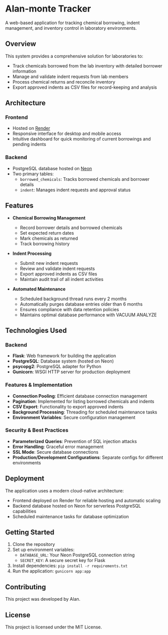 # Alan-monte Tracker

A web-based application for tracking chemical borrowing, indent management, and inventory control in laboratory environments.

## Overview

This system provides a comprehensive solution for laboratories to:
- Track chemicals borrowed from the lab inventory with detailed borrower information
- Manage and validate indent requests from lab members
- Process chemical returns and reconcile inventory
- Export approved indents as CSV files for record-keeping and analysis

## Architecture

### Frontend
- Hosted on [Render](https://render.com/)
- Responsive interface for desktop and mobile access
- Intuitive dashboard for quick monitoring of current borrowings and pending indents

### Backend
- PostgreSQL database hosted on [Neon](https://neon.tech/)
- Two primary tables: 
  - `borrowed_chemicals`: Tracks borrowed chemicals and borrower details
  - `indent`: Manages indent requests and approval status

## Features

- **Chemical Borrowing Management**
  - Record borrower details and borrowed chemicals
  - Set expected return dates
  - Mark chemicals as returned
  - Track borrowing history

- **Indent Processing**
  - Submit new indent requests
  - Review and validate indent requests
  - Export approved indents as CSV files
  - Maintain audit trail of all indent activities

- **Automated Maintenance**
  - Scheduled background thread runs every 2 months
  - Automatically purges database entries older than 6 months
  - Ensures compliance with data retention policies
  - Maintains optimal database performance with VACUUM ANALYZE

## Technologies Used

### Backend
- **Flask**: Web framework for building the application
- **PostgreSQL**: Database system (hosted on Neon)
- **psycopg2**: PostgreSQL adapter for Python
- **Gunicorn**: WSGI HTTP server for production deployment

### Features & Implementation
- **Connection Pooling**: Efficient database connection management
- **Pagination**: Implemented for listing borrowed chemicals and indents
- **CSV Export**: Functionality to export approved indents
- **Background Processing**: Threading for scheduled maintenance tasks
- **Environment Variables**: Secure configuration management

### Security & Best Practices
- **Parameterized Queries**: Prevention of SQL injection attacks
- **Error Handling**: Graceful error management
- **SSL Mode**: Secure database connections
- **Production/Development Configurations**: Separate configs for different environments

## Deployment

The application uses a modern cloud-native architecture:
- Frontend deployed on Render for reliable hosting and automatic scaling
- Backend database hosted on Neon for serverless PostgreSQL capabilities
- Scheduled maintenance tasks for database optimization

## Getting Started

1. Clone the repository
2. Set up environment variables:
   - `DATABASE_URL`: Your Neon PostgreSQL connection string
   - `SECRET_KEY`: A secure secret key for Flask
3. Install dependencies: `pip install -r requirements.txt`
4. Run the application: `gunicorn app:app`

## Contributing

This project was developed by Alan.

## License

This project is licensed under the MIT License.
